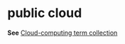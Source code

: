 # public cloud

**See** [Cloud-computing term collection](../term-collections/cloud-computing-terms.md)
